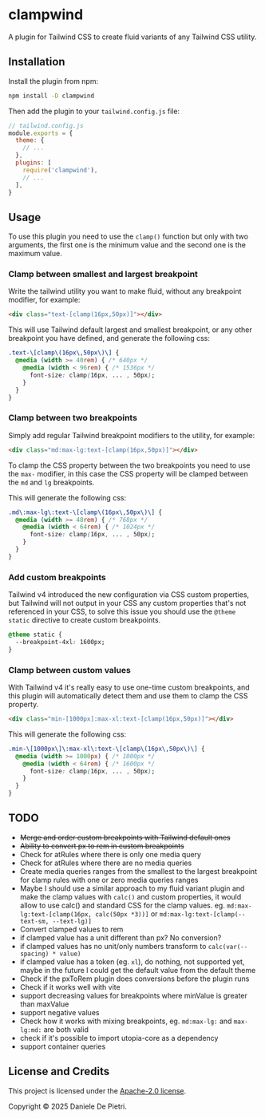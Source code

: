# clampwind

A plugin for Tailwind CSS to create fluid variants of any Tailwind CSS utility.


## Installation

Install the plugin from npm:

```sh
npm install -D clampwind
```

Then add the plugin to your `tailwind.config.js` file:

```js
// tailwind.config.js
module.exports = {
  theme: {
    // ...
  },
  plugins: [
    require('clampwind'),
    // ...
  ],
}
```

## Usage

To use this plugin you need to use the `clamp()` function but only with two arguments, the first one is the minimum value and the second one is the maximum value.

### Clamp between smallest and largest breakpoint

Write the tailwind utility you want to make fluid, without any breakpoint modifier, for example:

```html
<div class="text-[clamp(16px,50px)]"></div>
```

This will use Tailwind default largest and smallest breakpoint, or any other breakpoint you have defined, and generate the following css:

```css
.text-\[clamp\(16px\,50px\)\] {
  @media (width >= 40rem) { /* 640px */
    @media (width < 96rem) { /* 1536px */
      font-size: clamp(16px, ... , 50px);
    }
  }
}
```
### Clamp between two breakpoints

Simply add regular Tailwind breakpoint modifiers to the utility, for example:

```html
<div class="md:max-lg:text-[clamp(16px,50px)]"></div>
```

To clamp the CSS property between the two breakpoints you need to use the `max-` modifier, in this case the CSS property will be clamped between the `md` and `lg` breakpoints.

This will generate the following css:

```css
.md\:max-lg\:text-\[clamp\(16px\,50px\)\] {
  @media (width >= 48rem) { /* 768px */
    @media (width < 64rem) { /* 1024px */
      font-size: clamp(16px, ... , 50px);
    }
  }
}
```

### Add custom breakpoints

Tailwind v4 introduced the new configuration via CSS custom properties, but Tailwind will not output in your CSS any custom properties that's not referenced in your CSS, to solve this issue you should use the `@theme static` directive to create custom breakpoints.

```css
@theme static {
  --breakpoint-4xl: 1600px;
}
```

### Clamp between custom values

With Tailwind v4 it's really easy to use one-time custom breakpoints, and this plugin will automatically detect them and use them to clamp the CSS property.

```html
<div class="min-[1000px]:max-xl:text-[clamp(16px,50px)]"></div>
```

This will generate the following css:

```css
.min-\[1000px\]\:max-xl\:text-\[clamp\(16px\,50px\)\] {
  @media (width >= 1000px) { /* 1000px */
    @media (width < 64rem) { /* 1600px */
      font-size: clamp(16px, ... , 50px);
    }
  }
}
```

## TODO

- ~~Merge and order custom breakpoints with Tailwind default ones~~
- ~~Ability to convert px to rem in custom breakpoints~~
- Check for atRules where there is only one media query
- Check for atRules where there are no media queries
- Create media queries ranges from the smallest to the largest breakpoint for clamp rules with one or zero media queries ranges
- Maybe I should use a similar approach to my fluid variant plugin and make the clamp values with `calc()` and custom properties, it would allow to use calc() and standard CSS for the clamp values. eg. `md:max-lg:text-[clamp(16px, calc(50px *3))]` or `md:max-lg:text-[clamp(--text-sm, --text-lg)]`
- Convert clamped values to rem
- if clamped value has a unit different than px? No conversion? 
- if clamped values has no unit/only numbers transform to `calc(var(--spacing) * value)`
- if clamped value has a token (eg. `xl`), do nothing, not supported yet, maybe in the future I could get the default value from the default theme
- Check if the pxToRem plugin does conversions before the plugin runs
- Check if it works well with vite
- support decreasing values for breakpoints where minValue is greater than maxValue
- support negative values
- Check how it works with mixing breakpoints, eg. `md:max-lg:` and `max-lg:md:` are both valid
- check if it's possible to import utopia-core as a dependency
- support container queries


## License and Credits

This project is licensed under the [Apache-2.0 license](https://apache.org/licenses/LICENSE-2.0).

Copyright © 2025 Daniele De Pietri.